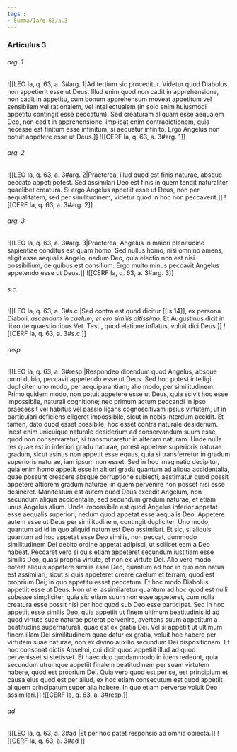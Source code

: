 ```yaml
---
tags : 
- Summa/Ia/q.63/a.3
---
```


### Articulus 3

###### arg. 1
![[LEO Ia, q. 63, a. 3#arg. 1|Ad tertium sic proceditur. Videtur quod Diabolus non appetierit esse ut Deus. Illud enim quod non cadit in apprehensione, non cadit in appetitu, cum bonum apprehensum moveat appetitum vel sensibilem vel rationalem, vel intellectualem (in solo enim huiusmodi appetitu contingit esse peccatum). Sed creaturam aliquam esse aequalem Deo, non cadit in apprehensione, implicat enim contradictionem, quia necesse est finitum esse infinitum, si aequatur infinito. Ergo Angelus non potuit appetere esse ut Deus.]]
![[CERF Ia, q. 63, a. 3#arg. 1]]

###### arg. 2
![[LEO Ia, q. 63, a. 3#arg. 2|Praeterea, illud quod est finis naturae, absque peccato appeti potest. Sed assimilari Deo est finis in quem tendit naturaliter quaelibet creatura. Si ergo Angelus appetiit esse ut Deus, non per aequalitatem, sed per similitudinem, videtur quod in hoc non peccaverit.]]
![[CERF Ia, q. 63, a. 3#arg. 2]]

###### arg. 3
![[LEO Ia, q. 63, a. 3#arg. 3|Praeterea, Angelus in maiori plenitudine sapientiae conditus est quam homo. Sed nullus homo, nisi omnino amens, eligit esse aequalis Angelo, nedum Deo, quia electio non est nisi possibilium, de quibus est consilium. Ergo multo minus peccavit Angelus appetendo esse ut Deus.]]
![[CERF Ia, q. 63, a. 3#arg. 3]]

###### s.c.
![[LEO Ia, q. 63, a. 3#s.c.|Sed contra est quod dicitur [[Is 14]], ex persona Diaboli, *ascendam in caelum, et ero similis altissimo*. Et Augustinus dicit in libro de quaestionibus Vet. Test., quod elatione inflatus, voluit dici Deus.]]
![[CERF Ia, q. 63, a. 3#s.c.]]

###### resp.
![[LEO Ia, q. 63, a. 3#resp.|Respondeo dicendum quod Angelus, absque omni dubio, peccavit appetendo esse ut Deus. Sed hoc potest intelligi dupliciter, uno modo, per aequiparantiam; alio modo, per similitudinem. Primo quidem modo, non potuit appetere esse ut Deus, quia scivit hoc esse impossibile, naturali cognitione; nec primum actum peccandi in ipso praecessit vel habitus vel passio ligans cognoscitivam ipsius virtutem, ut in particulari deficiens eligeret impossibile, sicut in nobis interdum accidit. Et tamen, dato quod esset possibile, hoc esset contra naturale desiderium. Inest enim unicuique naturale desiderium ad conservandum suum esse, quod non conservaretur, si transmutaretur in alteram naturam. Unde nulla res quae est in inferiori gradu naturae, potest appetere superioris naturae gradum, sicut asinus non appetit esse equus, quia si transferretur in gradum superioris naturae, iam ipsum non esset. Sed in hoc imaginatio decipitur, quia enim homo appetit esse in altiori gradu quantum ad aliqua accidentalia, quae possunt crescere absque corruptione subiecti, aestimatur quod possit appetere altiorem gradum naturae, in quem pervenire non posset nisi esse desineret. Manifestum est autem quod Deus excedit Angelum, non secundum aliqua accidentalia, sed secundum gradum naturae, et etiam unus Angelus alium. Unde impossibile est quod Angelus inferior appetat esse aequalis superiori; nedum quod appetat esse aequalis Deo. Appetere autem esse ut Deus per similitudinem, contingit dupliciter. Uno modo, quantum ad id in quo aliquid natum est Deo assimilari. Et sic, si aliquis quantum ad hoc appetat esse Deo similis, non peccat, dummodo similitudinem Dei debito ordine appetat adipisci, ut scilicet eam a Deo habeat. Peccaret vero si quis etiam appeteret secundum iustitiam esse similis Deo, quasi propria virtute, et non ex virtute Dei. Alio vero modo potest aliquis appetere similis esse Deo, quantum ad hoc in quo non natus est assimilari; sicut si quis appeteret creare caelum et terram, quod est proprium Dei; in quo appetitu esset peccatum. Et hoc modo Diabolus appetiit esse ut Deus. Non ut ei assimilaretur quantum ad hoc quod est nulli subesse simpliciter, quia sic etiam suum non esse appeteret, cum nulla creatura esse possit nisi per hoc quod sub Deo esse participat. Sed in hoc appetiit esse similis Deo, quia appetiit ut finem ultimum beatitudinis id ad quod virtute suae naturae poterat pervenire, avertens suum appetitum a beatitudine supernaturali, quae est ex gratia Dei. Vel si appetiit ut ultimum finem illam Dei similitudinem quae datur ex gratia, voluit hoc habere per virtutem suae naturae, non ex divino auxilio secundum Dei dispositionem. Et hoc consonat dictis Anselmi, qui dicit quod appetiit illud ad quod pervenisset si stetisset. Et haec duo quodammodo in idem redeunt, quia secundum utrumque appetiit finalem beatitudinem per suam virtutem habere, quod est proprium Dei. Quia vero quod est per se, est principium et causa eius quod est per aliud, ex hoc etiam consecutum est quod appetiit aliquem principatum super alia habere. In quo etiam perverse voluit Deo assimilari.]]
![[CERF Ia, q. 63, a. 3#resp.]]

###### ad 
![[LEO Ia, q. 63, a. 3#ad |Et per hoc patet responsio ad omnia obiecta.]]
![[CERF Ia, q. 63, a. 3#ad ]]

